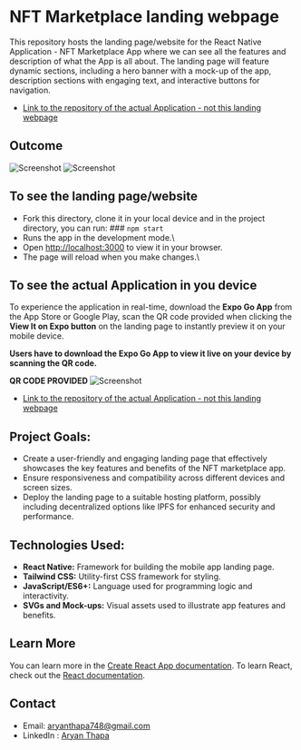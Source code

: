 # NFT Marketplace landing webpage
This repository hosts the landing page/website for the React Native Application - NFT Marketplace App where we can see all the features and description of what the App is all about. The landing page will feature dynamic sections, including a hero banner with a mock-up of the app, description sections with engaging text, and interactive buttons for navigation.

* [Link to the repository of the actual Application - not this landing webpage](https://github.com/aryanthapa748/NFT-Marketplace-App)

## Outcome
![Screenshot](https://github.com/aryanthapa748/nft-marketplace-landing-webpage/blob/main/screenshots/Screenshot%202024-07-12%20at%201.17.04%E2%80%AFPM.png)
![Screenshot](https://github.com/aryanthapa748/nft-marketplace-landing-webpage/blob/main/screenshots/Screenshot%202024-07-12%20at%201.17.43%E2%80%AFPM.png)

## To see the landing page/website 
* Fork this directory, clone it in your local device and in the project directory, you can run: ### `npm start`
* Runs the app in the development mode.\
* Open [http://localhost:3000](http://localhost:3000) to view it in your browser.
* The page will reload when you make changes.\

## To see the actual Application in you device
To experience the application in real-time, download the **Expo Go App** from the App Store or Google Play, scan the QR code provided when clicking the **View It on Expo button** on the landing page to instantly preview it on your mobile device.

**Users have to download the Expo Go App to view it live on your device by scanning the QR code.**

**QR CODE PROVIDED**
![Screenshot](https://github.com/aryanthapa748/nft-marketplace-landing-webpage/blob/main/screenshots/Screenshot%202024-07-13%20at%2011.42.18%E2%80%AFPM.png)

* [Link to the repository of the actual Application - not this landing webpage](https://github.com/aryanthapa748/NFT-Marketplace-App)

## Project Goals:
* Create a user-friendly and engaging landing page that effectively showcases the key features and benefits of the NFT marketplace app.
* Ensure responsiveness and compatibility across different devices and screen sizes.
* Deploy the landing page to a suitable hosting platform, possibly including decentralized options like IPFS for enhanced security and performance.

## Technologies Used:
* **React Native:** Framework for building the mobile app landing page.
* **Tailwind CSS:** Utility-first CSS framework for styling.
* **JavaScript/ES6+:** Language used for programming logic and interactivity.
* **SVGs and Mock-ups:** Visual assets used to illustrate app features and benefits.

## Learn More
You can learn more in the [Create React App documentation](https://facebook.github.io/create-react-app/docs/getting-started).
To learn React, check out the [React documentation](https://reactjs.org/).

## Contact
* Email: aryanthapa748@gmail.com
* LinkedIn : [Aryan Thapa](https://www.linkedin.com/in/aryanthapa/)




